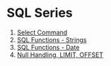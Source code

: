 # SQL Series

1. [Select Command](./01_Intro.md)
2. [SQL Functions - Strings](./02_String_Functions.md)
3. [SQL Functions - Date](./03_Date_Functions.md)
4. [Null Handling, LIMIT, OFFSET](./04_Null_Handling_Performance_Tips.md)

